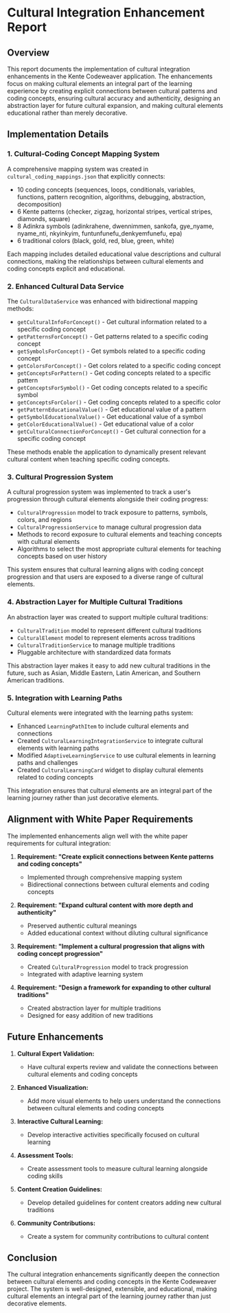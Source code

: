 # Cultural Integration Enhancement Report

## Overview

This report documents the implementation of cultural integration enhancements in the Kente Codeweaver application. The enhancements focus on making cultural elements an integral part of the learning experience by creating explicit connections between cultural patterns and coding concepts, ensuring cultural accuracy and authenticity, designing an abstraction layer for future cultural expansion, and making cultural elements educational rather than merely decorative.

## Implementation Details

### 1. Cultural-Coding Concept Mapping System

A comprehensive mapping system was created in `cultural_coding_mappings.json` that explicitly connects:
- 10 coding concepts (sequences, loops, conditionals, variables, functions, pattern recognition, algorithms, debugging, abstraction, decomposition)
- 6 Kente patterns (checker, zigzag, horizontal stripes, vertical stripes, diamonds, square)
- 8 Adinkra symbols (adinkrahene, dwennimmen, sankofa, gye_nyame, nyame_nti, nkyinkyim, funtunfunefu_denkyemfunefu, epa)
- 6 traditional colors (black, gold, red, blue, green, white)

Each mapping includes detailed educational value descriptions and cultural connections, making the relationships between cultural elements and coding concepts explicit and educational.

### 2. Enhanced Cultural Data Service

The `CulturalDataService` was enhanced with bidirectional mapping methods:
- `getCulturalInfoForConcept()` - Get cultural information related to a specific coding concept
- `getPatternsForConcept()` - Get patterns related to a specific coding concept
- `getSymbolsForConcept()` - Get symbols related to a specific coding concept
- `getColorsForConcept()` - Get colors related to a specific coding concept
- `getConceptsForPattern()` - Get coding concepts related to a specific pattern
- `getConceptsForSymbol()` - Get coding concepts related to a specific symbol
- `getConceptsForColor()` - Get coding concepts related to a specific color
- `getPatternEducationalValue()` - Get educational value of a pattern
- `getSymbolEducationalValue()` - Get educational value of a symbol
- `getColorEducationalValue()` - Get educational value of a color
- `getCulturalConnectionForConcept()` - Get cultural connection for a specific coding concept

These methods enable the application to dynamically present relevant cultural content when teaching specific coding concepts.

### 3. Cultural Progression System

A cultural progression system was implemented to track a user's progression through cultural elements alongside their coding progress:
- `CulturalProgression` model to track exposure to patterns, symbols, colors, and regions
- `CulturalProgressionService` to manage cultural progression data
- Methods to record exposure to cultural elements and teaching concepts with cultural elements
- Algorithms to select the most appropriate cultural elements for teaching concepts based on user history

This system ensures that cultural learning aligns with coding concept progression and that users are exposed to a diverse range of cultural elements.

### 4. Abstraction Layer for Multiple Cultural Traditions

An abstraction layer was created to support multiple cultural traditions:
- `CulturalTradition` model to represent different cultural traditions
- `CulturalElement` model to represent elements across traditions
- `CulturalTraditionService` to manage multiple traditions
- Pluggable architecture with standardized data formats

This abstraction layer makes it easy to add new cultural traditions in the future, such as Asian, Middle Eastern, Latin American, and Southern American traditions.

### 5. Integration with Learning Paths

Cultural elements were integrated with the learning paths system:
- Enhanced `LearningPathItem` to include cultural elements and connections
- Created `CulturalLearningIntegrationService` to integrate cultural elements with learning paths
- Modified `AdaptiveLearningService` to use cultural elements in learning paths and challenges
- Created `CulturalLearningCard` widget to display cultural elements related to coding concepts

This integration ensures that cultural elements are an integral part of the learning journey rather than just decorative elements.

## Alignment with White Paper Requirements

The implemented enhancements align well with the white paper requirements for cultural integration:

1. **Requirement: "Create explicit connections between Kente patterns and coding concepts"**
   - Implemented through comprehensive mapping system
   - Bidirectional connections between cultural elements and coding concepts

2. **Requirement: "Expand cultural content with more depth and authenticity"**
   - Preserved authentic cultural meanings
   - Added educational context without diluting cultural significance

3. **Requirement: "Implement a cultural progression that aligns with coding concept progression"**
   - Created `CulturalProgression` model to track progression
   - Integrated with adaptive learning system

4. **Requirement: "Design a framework for expanding to other cultural traditions"**
   - Created abstraction layer for multiple traditions
   - Designed for easy addition of new traditions

## Future Enhancements

1. **Cultural Expert Validation:**
   - Have cultural experts review and validate the connections between cultural elements and coding concepts

2. **Enhanced Visualization:**
   - Add more visual elements to help users understand the connections between cultural elements and coding concepts

3. **Interactive Cultural Learning:**
   - Develop interactive activities specifically focused on cultural learning

4. **Assessment Tools:**
   - Create assessment tools to measure cultural learning alongside coding skills

5. **Content Creation Guidelines:**
   - Develop detailed guidelines for content creators adding new cultural traditions

6. **Community Contributions:**
   - Create a system for community contributions to cultural content

## Conclusion

The cultural integration enhancements significantly deepen the connection between cultural elements and coding concepts in the Kente Codeweaver project. The system is well-designed, extensible, and educational, making cultural elements an integral part of the learning journey rather than just decorative elements.

